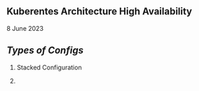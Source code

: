 ## Kuberentes Architecture High Availability
8 June 2023


***Types of Configs***
---

1. Stacked Configuration

2. 
